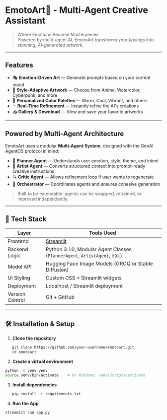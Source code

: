 #  EmotoArt🎨 - Multi-Agent Creative Assistant

> Where Emotions Become Masterpieces  
> Powered by multi-agent AI, EmotoArt transforms your *feelings* into *stunning, AI-generated artwork*.

---

## Features

- 🎭 **Emotion-Driven Art** — Generate prompts based on your current mood  
- 🌟 **Style-Adaptive Artwork** — Choose from Anime, Watercolor, Cyberpunk, and more  
- 🎨 **Personalized Color Palettes** — Warm, Cool, Vibrant, and others  
- ✨ **Real-Time Refinement** — Instantly refine the AI's creations  
- 📥 **Gallery & Download** — View and save your favorite artworks  

---

## Powered by Multi-Agent Architecture

EmotoArt uses a modular **Multi-Agent System**, designed with the GenAI AgentOS protocol in mind:

- 🧭 **Planner Agent** — Understands user emotion, style, theme, and intent  
- 🎨 **Artist Agent** — Converts structured context into prompt-ready creative instructions  
- 🔍 **Critic Agent** — Allows refinement loop if user wants to regenerate  
- 🧠 **Orchestrator** — Coordinates agents and ensures cohesive generation

> Built to be extendable: agents can be swapped, retrained, or improved independently.

---

## 🧰 Tech Stack

| Layer           | Tools Used                                                                 |
|----------------|------------------------------------------------------------------------------|
| Frontend        | [Streamlit](https://streamlit.io)                                          |
| Backend Logic   | Python 3.10, Modular Agent Classes (`PlannerAgent`, `ArtistAgent`, etc.)   |
| Model API       | Hugging Face Image Models (GROQ or Stable Diffusion)                       |
| UI Styling      | Custom CSS + Streamlit widgets                                             |
| Deployment      | Localhost / Streamlit deployment                                |
| Version Control | Git + GitHub                                                               |

---


## 🛠️ Installation & Setup

1. **Clone the repository**  
```bash
   git clone https://github.com/your-username/emotoart.git
   cd emotoart
```
2. **Create a virtual environment**
```bash
python -m venv venv
source venv/bin/activate    # On Windows: venv\Scripts\activate
```
3. **Install dependencies**  
```bash
   pip install -r requirements.txt
```
4. **Run the App**
```bash
streamlit run app.py
```

